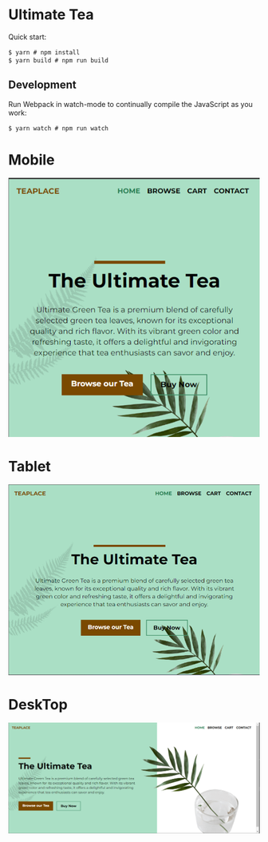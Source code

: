 # Ultimate Tea

Quick start:

```
$ yarn # npm install
$ yarn build # npm run build
```

## Development

Run Webpack in watch-mode to continually compile the JavaScript as you work:

```
$ yarn watch # npm run watch
```

# Mobile

![Alt text](Mobile-Versain.png)

# Tablet

![Alt text](Tablet-Versain.png)

# DeskTop

![Alt text](DeskTop-Versain.png)
